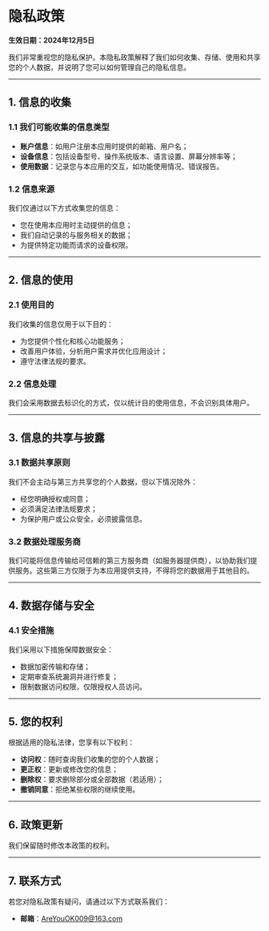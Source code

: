 
# 隐私政策

**生效日期：2024年12月5日**  

我们非常重视您的隐私保护。本隐私政策解释了我们如何收集、存储、使用和共享您的个人数据，并说明了您可以如何管理自己的隐私信息。

---

## **1. 信息的收集**

### 1.1 **我们可能收集的信息类型**  
- **账户信息**：如用户注册本应用时提供的邮箱、用户名；  
- **设备信息**：包括设备型号、操作系统版本、语言设置、屏幕分辨率等；  
- **使用数据**：记录您与本应用的交互，如功能使用情况、错误报告。

### 1.2 **信息来源**  
我们仅通过以下方式收集您的信息：  
- 您在使用本应用时主动提供的信息；  
- 我们自动记录的与服务相关的数据；  
- 为提供特定功能而请求的设备权限。

---

## **2. 信息的使用**

### 2.1 **使用目的**  
我们收集的信息仅用于以下目的：  
- 为您提供个性化和核心功能服务；  
- 改善用户体验，分析用户需求并优化应用设计；  
- 遵守法律法规的要求。

### 2.2 **信息处理**  
我们会采用数据去标识化的方式，仅以统计目的使用信息，不会识别具体用户。

---

## **3. 信息的共享与披露**

### 3.1 **数据共享原则**  
我们不会主动与第三方共享您的个人数据，但以下情况除外：  
- 经您明确授权或同意；  
- 必须满足法律法规要求；  
- 为保护用户或公众安全，必须披露信息。

### 3.2 **数据处理服务商**  
我们可能将信息传输给可信赖的第三方服务商（如服务器提供商），以协助我们提供服务。这些第三方仅限于为本应用提供支持，不得将您的数据用于其他目的。

---

## **4. 数据存储与安全**

### 4.1 **安全措施**  
我们采用以下措施保障数据安全：  
- 数据加密传输和存储；  
- 定期审查系统漏洞并进行修复；  
- 限制数据访问权限，仅限授权人员访问。

---

## **5. 您的权利**

根据适用的隐私法律，您享有以下权利：  
- **访问权**：随时查询我们收集的您的个人数据；  
- **更正权**：更新或修改您的信息；  
- **删除权**：要求删除部分或全部数据（若适用）；  
- **撤销同意**：拒绝某些权限的继续使用。

---

## **6. 政策更新**

我们保留随时修改本政策的权利。

---

## **7. 联系方式**

若您对隐私政策有疑问，请通过以下方式联系我们：  
- **邮箱**：AreYouOK009@163.com 
